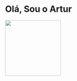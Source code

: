 # Olá, Sou o Artur

<div>
  <img height="180cm" src="https://github-readme-stats.vercel.app/api?username=ArturNunes-cmd&show_icons=true&theme=blue_navy"
</div>
